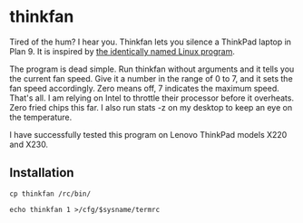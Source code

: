 # thinkfan
Tired of the hum? I hear you. Thinkfan lets you silence a ThinkPad laptop in Plan 9. It is inspired by [the identically named Linux program](http://thinkfan.sourceforge.net).  

The program is dead simple. Run thinkfan without arguments and it tells you the current fan speed. Give it a number in the range of 0 to 7, and it sets the fan speed accordingly. Zero means off, 7 indicates the maximum speed. That's all. I am relying on Intel to throttle their processor before it overheats. Zero fried chips this far. I also run stats -z on my desktop to keep an eye on the temperature. 

I have successfully tested this program on Lenovo ThinkPad models X220 and X230.

## Installation
`cp thinkfan /rc/bin/`

`echo thinkfan 1 >/cfg/$sysname/termrc`
